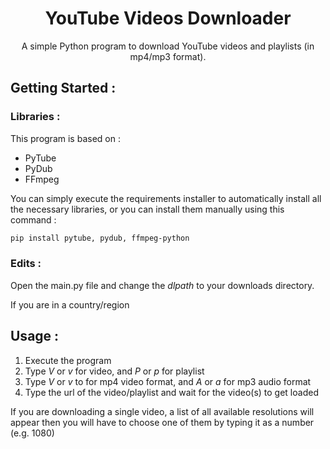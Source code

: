 <h1 align="center">YouTube Videos Downloader</h1>
<p align="center">
A simple Python program to download YouTube videos and playlists (in mp4/mp3 format).
</p>

## Getting Started :
### Libraries :
This program is based on :
* PyTube
* PyDub
* FFmpeg

You can simply execute the requirements installer to 
automatically install all the necessary libraries, or you can 
install them manually using this command :
```bash
pip install pytube, pydub, ffmpeg-python
```

### Edits :

Open the main.py file and change the _dlpath_ to your downloads directory.

If you are in a country/region

## Usage :
1. Execute the program
2. Type _V_ or _v_ for video, and _P_ or _p_ for playlist
3. Type _V_ or _v_ to for mp4 video format, and _A_ or _a_ for mp3 audio format
4. Type the url of the video/playlist and wait for the video(s) to get loaded


If you are downloading a single video, a list of all available
 resolutions will appear then you will have to choose one of 
 them by typing it as a number (e.g. 1080)
